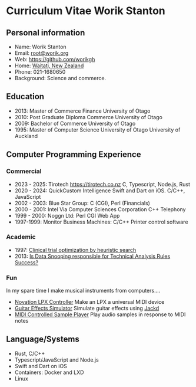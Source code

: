 # Curriculum Vitae Worik Stanton
## Personal information

* Name: Worik Stanton
* Email: root@worik.org
* Web: https://github.com/worikgh
* Home: [Waitati, New Zealand](https://www.openstreetmap.org/?mlat=-45.75&mlon=170.566667&zoom=12#map=7/-45.750/170.567) 
* Phone: 021-1680650
* Background: Science and commerce.

## Education

* 2013: Master of Commerce Finance University of Otago
* 2010: Post Graduate Diploma Commerce University of Otago
* 2009: Bachelor of Commerce University of Otago
* 1995: Master of Computer Science University of Otago University of Auckland

## Computer Programming Experience

### Commercial
* 2023 - 2025: Tirotech https://tirotech.co.nz C, Typescript, Node.js, Rust
* 2020 - 2024: QuickCustom Intelligence Swift and Dart on iOS.  C/C++, JavaScript
* 2002 - 2003: Blue Star Group: C (CGI), Perl (Financials)
* 2000 - 2001: Intel Via Computer Sciences Corporation C++ Telephony
* 1999 - 2000: Noggn Ltd: Perl CGI Web App
* 1997-1999: Monitor Business Machines: C/C++ Printer control software

### Academic

* 1997: [ Clinical trial optimization by heuristic search
](https://auckland.primo.exlibrisgroup.com/discovery/fulldisplay?docid=alma9983781814002091&context=L&vid=64UAUCK_INST:NEWUI&lang=en&search_scope=MyInst_and_CI&adaptor=Local%20Search%20Engine&tab=Everything&query=any,contains,stanton&facet=rtype,include,dissertations&offset=0)
* 2013: [Is Data Snooping responsible for Technical Analysis Rules Success?](https://ourarchive.otago.ac.nz/esploro/outputs/graduate/Is-Data-Snooping-responsible-for-Technical/9926479005401891)

### Fun

In my spare time I make musical instruments from computers....
* [Novation LPX Controller](https://github.com/worikgh/lpx_ctl) Make an LPX a universal MIDI device
* [Guitar Effects Simulator](https://github.com/worikgh/120Pedal) Simulate guitar effects using [Jackd](https://jackaudio.org/)
* [MIDI Controlled Sample Player](https://github.com/worikgh/midi_sample) Play audio samples in response to MIDI notes

## Language/Systems

* Rust, C/C++
* Typescript/JavaScript and Node.js
* Swift and Dart on iOS
* Containers: Docker and LXD
* Linux
